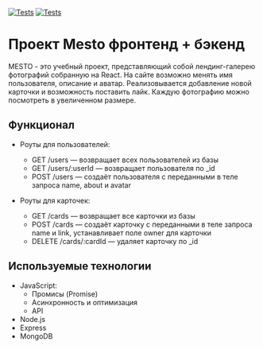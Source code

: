 [![Tests](../../actions/workflows/tests-13-sprint.yml/badge.svg)](../../actions/workflows/tests-13-sprint.yml) [![Tests](../../actions/workflows/tests-14-sprint.yml/badge.svg)](../../actions/workflows/tests-14-sprint.yml)
# Проект Mesto фронтенд + бэкенд

MESTO - это учебный проект, представляющий собой лендинг-галерею фотографий собранную на React. На сайте возможно менять имя пользователя, описание и аватар. Реализовывается добавление новой карточки и возможность поставить лайк. Каждую фотографию можно посмотреть в увеличенном размере.

## Функционал

- Роуты для пользователей:

    - GET /users — возвращает всех пользователей из базы
    - GET /users/:userId — возвращает пользователя по _id
    - POST /users — создаёт пользователя с переданными в теле запроса name, about и avatar

- Роуты для карточек:

    - GET /cards — возвращает все карточки из базы
    - POST /cards — создаёт карточку с переданными в теле запроса name и link, устанавливает поле owner для карточки
    - DELETE /cards/:cardId — удаляет карточку по _id

## Используемые технологии

- JavaScript:
    - Промисы (Promise)
    - Асинхронность и оптимизация
    - API
- Node.js
- Express
- MongoDB
